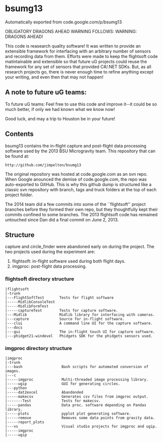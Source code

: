 # bsumg13
Automatically exported from code.google.com/p/bsumg13

OBLIGATORY DRAGONS AHEAD WARNING FOLLOWS: WARNING: DRAGONS AHEAD! 

This code is reasearch quality software! It was written to provide an extensible framework for
interfacing with an arbitrary number of sensors and recording data from them. Efforts were
made to keep the flightsoft code matintainable and extensible so that future uG projects
could reuse the framework for any set of sensors that provided C#/.NET SDKs. 
But, as all research projects go, there is never enough time to refine anything except your writing, 
and even then that may not happen!

## A note to future uG teams:
To future uG teams: Feel free to use this code and improve it--it could be so much better, if only we had
known what we know now!

Good luck, and may a trip to Houston be in your future!


## Contents
bsumg13 contains the in-flight capture and post-flight data processing
software used by the 2013 BSU Microgravity team. 
This repository that can be found at: 

    http://github.com/jimpelton/bsumg13

The original repository was hosted at code.google.com as an svn repo. When
Google anounced the demise of code.google.com, the repo was auto-exported to
GitHub. This is why this github dump is structured like a classic svn repository 
with branch, tags and truck folders at the top of each project folder.

The 2014 team did a few commits into some 
of the ``flightsoft'' project branches before they formed their own repo, 
but they thoughtfully kept their commits confined to some branches. The 
2013 flightsoft code has remained untouched since Dan did a final commit 
on June 2, 2013.

## Structure
capture and circle_finder were abandoned early on during the project.
The two projects used during the experiment are:

  1. flightsoft: in-flight software used during both flight days.
  2. imgproc: post-flight data processing.

### flightsoft directory structure
```
|flightsoft
|-trunk
|---FlightSoftTest       Tests for flight software
|-----MidlibConsoleTest  
|-----MidlibFormTest
|-----captureTest        Tests for capture software.
|---Midlib               Midlib library for interfacing with cameras.
|---capture              Source for in-flight software.
|---clui                 A command line UI for the capture software.
|---docs 
|---gui                  The in-flight touch UI for capture software.
|---phidget21-windevel   Phidgets SDK for the phidgets sensors used.
```

### imgproc directory structure
```
|imgproc
|-trunk
|---bash                  Bash scripts for automated conversion of images.
|---c                     
|-----imgproc             Multi-threaded image processing library.
|-----ugip                GUI for generating circles.
|---python 
|-----dat2excel           Abandonded
|-----makecsv             Generates csv files from imgproc output.
|-------Test              Tests for makecsv.
|-----pandas              Data proc. software depending on Pandas library.
|-----plots               pyplot plot generating software.
|-----remove              Removes some data points from gravity data.
|-----report_plots
|---vs                    Visual studio projects for imgproc and ugip.
|-----imgproc 
|-----ugip
```
